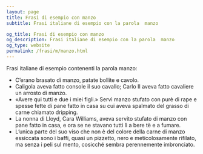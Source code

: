 ```yaml
---
layout: page
title: Frasi di esempio con manzo 
subtitle: Frasi italiane di esempio con la parola  manzo

og_title: Frasi di esempio con manzo 
og_description: Frasi italiane di esempio con la parola  manzo
og_type: website
permalink: /frasi/m/manzo.html
---
```


Frasi italiane di esempio contenenti la parola manzo:


- C’erano brasato di manzo, patate bollite e cavolo.
- Caligola aveva fatto console il suo cavallo; Carlo II aveva fatto cavaliere un arrosto di manzo.
- «Avere qui tutti e due i miei figli.» Servì manzo stufato con purè di rape e spesse fette di pane fatto in casa su cui aveva spalmato del grasso di carne chiamato dripping.
- La nonna di Lloyd, Cara Williams, aveva servito stufato di manzo con pane fatto in casa, e ora se ne stavano tutti lì a bere tè e a fumare.
- L’unica parte del suo viso che non è del colore della carne di manzo essiccata sono i baffi, quasi un pizzetto, nero e meticolosamente rifilato, ma senza i peli sul mento, cosicché sembra perennemente imbronciato.
